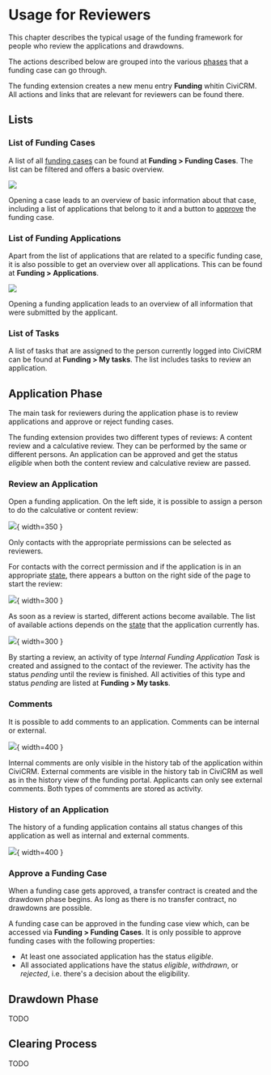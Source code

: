 # Usage for Reviewers

This chapter describes the typical usage of the funding framework for people who review the applications and drawdowns.

The actions described below are grouped into the various [phases](./usage.md#phases-of-a-funding-case) that a funding case can go through.

The funding extension creates a new menu entry **Funding** whitin CiviCRM. All actions and links that are relevant for reviewers can be found there.

## Lists

### List of Funding Cases

A list of all [funding cases](../naming-conventions.md#funding-cases) can be found at **Funding > Funding Cases**. The list can be filtered and offers a basic overview.

![](../img/funding_case_list.png)

Opening a case leads to an overview of basic information about that case, including a list of applications that belong to it and a button to [approve](./usage-reviewers.md#approve-a-funding-case) the funding case.

### List of Funding Applications

Apart from the list of applications that are related to a specific funding case, it is also possible to get an overview over all applications. This can be found at **Funding > Applications**.

![](../img/funding_application_list.png)

Opening a funding application leads to an overview of all information that were submitted by the applicant.

### List of Tasks

A list of tasks that are assigned to the person currently logged into CiviCRM can be found at **Funding > My tasks**.
The list includes tasks to review an application.

## Application Phase

The main task for reviewers during the application phase is to review applications and approve or reject funding cases.

The funding extension provides two different types of reviews: A content review and a calculative review. They can be performed by the same or different persons. An application can be approved and get the status *eligible* when both the content review and calculative review are passed.

### Review an Application

Open a funding application. On the left side, it is possible to assign a person to do the calculative or content review:

![](../img/assign-reviewer.png){ width=350 }

Only contacts with the appropriate permissions can be selected as reviewers.

For contacts with the correct permission and if the application is in an appropriate [state](./application-states.md), there appears a button on the right side of the page to start the review:

![](../img/review-start.png){ width=300 }

As soon as a review is started, different actions become available. The list of available actions depends on the [state](./application-states.md) that the application currently has.

![](../img/review-pending.png){ width=300 }

By starting a review, an activity of type *Internal Funding Application Task* is created and assigned to the contact of the reviewer. The activity has the status *pending* until the review is finished. All activities of this type and status *pending* are listed at **Funding > My tasks**.

### Comments

It is possible to add comments to an application. Comments can be internal or external.

![](../img/reviewer-comment.png){ width=400 }

Internal comments are only visible in the history tab of the application within CiviCRM. External comments are visible in the history tab in CiviCRM as well as in the history view of the funding portal. Applicants can only see external comments. Both types of comments are stored as activity.

### History of an Application

The history of a funding application contains all status changes of this application as well as internal and external comments.

![](../img/civicrm-application-history.png){ width=400 }

### Approve a Funding Case

When a funding case gets approved, a transfer contract is created and the drawdown phase begins. As long as there is no transfer contract, no drawdowns are possible.

A funding case can be approved in the funding case view which, can be accessed via **Funding > Funding Cases**. It is only possible to approve funding cases with the following properties:

* At least one associated application has the status *eligible*.
* All associated applications have the status *eligible*, *withdrawn*, or *rejected*, i.e. there's a decision about the eligibility.

## Drawdown Phase

TODO

## Clearing Process

TODO
